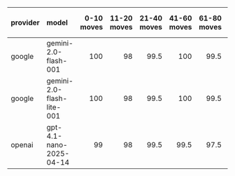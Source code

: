 | provider   | model                     |   0-10 moves |   11-20 moves |   21-40 moves |   41-60 moves |   61-80 moves |   81-100 moves |
|:-----------|:--------------------------|-------------:|--------------:|--------------:|--------------:|--------------:|---------------:|
| google     | gemini-2.0-flash-001      |          100 |            98 |          99.5 |         100   |          99.5 |          100   |
| google     | gemini-2.0-flash-lite-001 |          100 |            98 |          99.5 |         100   |          99.5 |           99.5 |
| openai     | gpt-4.1-nano-2025-04-14   |           99 |            98 |          99.5 |          99.5 |          97.5 |           99.5 |
